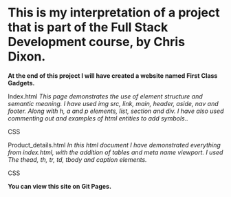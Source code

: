 # This is my interpretation of a project that is part of the Full Stack Development course, by Chris Dixon. 

**At the end of this project I will have created a website named First Class Gadgets.**

Index.html
*This page demonstrates the use of element structure and semantic meaning. I have used img src, link, main, header, aside, nav and footer. Along with h, a and p elements, list, section and div. I have also used commenting out and examples of html entities to add symbols..*

CSS

Product_details.html
*In this html document I have demonstrated everything from index.html, with the addition of tables and meta name viewport. I used The thead, th, tr, td, tbody and caption elements.*

CSS

**You can view this site on Git Pages.**